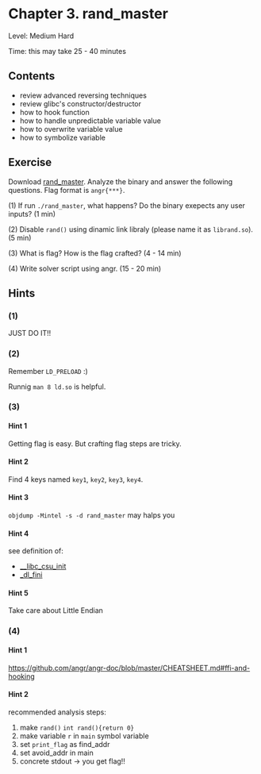 Chapter 3. rand_master
====

Level: Medium Hard

Time: this may take 25 - 40 minutes

Contents
----
* review advanced reversing techniques
* review glibc's constructor/destructor
* how to hook function
* how to handle unpredictable variable value
* how to overwrite variable value
* how to symbolize variable

Exercise
----
Download [rand_master](./rand_master). 
Analyze the binary and answer the following questions.
Flag format is `angr{***}`.

(1) If run `./rand_master`, what happens? Do the binary exepects any user inputs? (1 min)

(2) Disable `rand()` using dinamic link libraly (please name it as `librand.so`). (5 min)

(3) What is flag? How is the flag crafted? (4 - 14 min)

(4) Write solver script using angr. (15 - 20 min)

Hints
----
### (1)
JUST DO IT!!

### (2)
Remember `LD_PRELOAD` :)

Runnig `man 8 ld.so` is helpful.

### (3)
#### Hint 1
Getting flag is easy. But crafting flag steps are tricky.

#### Hint 2
Find 4 keys named `key1`, `key2`, `key3`, `key4`.

#### Hint 3
`objdump -Mintel -s -d rand_master` may halps you

#### Hint 4
see definition of:

* [__libc_csu_init](https://github.com/lattera/glibc/blob/master/csu/elf-init.c#L105)
* [_dl_fini](https://github.com/lattera/glibc/blob/a2f34833b1042d5d8eeb263b4cf4caaea138c4ad/elf/dl-fini.c#L131)

#### Hint 5
Take care about Little Endian

### (4)
#### Hint 1
https://github.com/angr/angr-doc/blob/master/CHEATSHEET.md#ffi-and-hooking

#### Hint 2
recommended analysis steps:

1. make `rand()` `int rand(){return 0}`
2. make variable `r` in `main` symbol variable
3. set `print_flag` as find_addr
4. set avoid_addr in main
5. concrete stdout -> you get flag!!